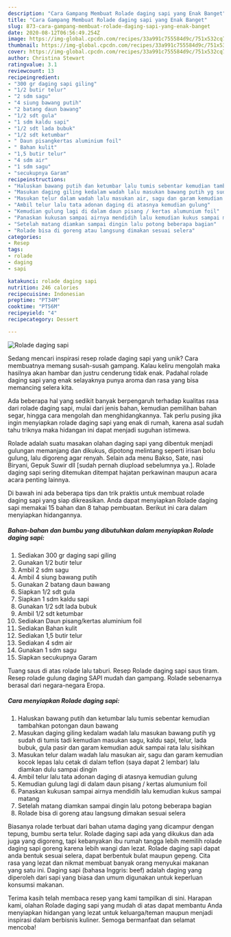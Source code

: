 ```yaml
---
description: "Cara Gampang Membuat Rolade daging sapi yang Enak Banget"
title: "Cara Gampang Membuat Rolade daging sapi yang Enak Banget"
slug: 873-cara-gampang-membuat-rolade-daging-sapi-yang-enak-banget
date: 2020-08-12T06:56:49.254Z
image: https://img-global.cpcdn.com/recipes/33a991c755584d9c/751x532cq70/rolade-daging-sapi-foto-resep-utama.jpg
thumbnail: https://img-global.cpcdn.com/recipes/33a991c755584d9c/751x532cq70/rolade-daging-sapi-foto-resep-utama.jpg
cover: https://img-global.cpcdn.com/recipes/33a991c755584d9c/751x532cq70/rolade-daging-sapi-foto-resep-utama.jpg
author: Christina Stewart
ratingvalue: 3.1
reviewcount: 13
recipeingredient:
- "300 gr daging sapi giling"
- "1/2 butir telur"
- "2 sdm sagu"
- "4 siung bawang putih"
- "2 batang daun bawang"
- "1/2 sdt gula"
- "1 sdm kaldu sapi"
- "1/2 sdt lada bubuk"
- "1/2 sdt ketumbar"
- " Daun pisangkertas aluminium foil"
- " Bahan kulit"
- "1,5 butir telur"
- "4 sdm air"
- "1 sdm sagu"
- "secukupnya Garam"
recipeinstructions:
- "Haluskan bawang putih dan ketumbar lalu tumis sebentar kemudian tambahkan potongan daun bawang"
- "Masukan daging giling kedalam wadah lalu masukan bawang putih yg sudah di tumis tadi kemudian masukan sagu, kaldu sapi, telur, lada bubuk, gula pasir dan garam kemudian aduk sampai rata lalu sisihkan"
- "Masukan telur dalam wadah lalu masukan air, sagu dan garam kemudian kocok lepas lalu cetak di dalam teflon (saya dapat 2 lembar) lalu diamkan dulu sampai dingin"
- "Ambil telur lalu tata adonan daging di atasnya kemudian gulung"
- "Kemudian gulung lagi di dalam daun pisang / kertas alumunium foil"
- "Panaskan kukusan sampai airnya mendidih lalu kemudian kukus sampai matang"
- "Setelah matang diamkan sampai dingin lalu potong beberapa bagian"
- "Rolade bisa di goreng atau langsung dimakan sesuai selera"
categories:
- Resep
tags:
- rolade
- daging
- sapi

katakunci: rolade daging sapi 
nutrition: 246 calories
recipecuisine: Indonesian
preptime: "PT34M"
cooktime: "PT56M"
recipeyield: "4"
recipecategory: Dessert

---
```



![Rolade daging sapi](https://img-global.cpcdn.com/recipes/33a991c755584d9c/751x532cq70/rolade-daging-sapi-foto-resep-utama.jpg)

Sedang mencari inspirasi resep rolade daging sapi yang unik? Cara membuatnya memang susah-susah gampang. Kalau keliru mengolah maka hasilnya akan hambar dan justru cenderung tidak enak. Padahal rolade daging sapi yang enak selayaknya punya aroma dan rasa yang bisa memancing selera kita.

Ada beberapa hal yang sedikit banyak berpengaruh terhadap kualitas rasa dari rolade daging sapi, mulai dari jenis bahan, kemudian pemilihan bahan segar, hingga cara mengolah dan menghidangkannya. Tak perlu pusing jika ingin menyiapkan rolade daging sapi yang enak di rumah, karena asal sudah tahu triknya maka hidangan ini dapat menjadi suguhan istimewa.

Rolade adalah suatu masakan olahan daging sapi yang dibentuk menjadi gulungan memanjang dan dikukus, dipotong melintang seperti irisan bolu gulung, lalu digoreng agar renyah. Selain ada menu Bakso, Sate, nasi Biryani, Gepuk Suwir dll [sudah pernah diupload sebelumnya ya.]. Rolade daging sapi sering ditemukan ditempat hajatan perkawinan maupun acara acara penting lainnya.


Di bawah ini ada beberapa tips dan trik praktis untuk membuat rolade daging sapi yang siap dikreasikan. Anda dapat menyiapkan Rolade daging sapi memakai 15 bahan dan 8 tahap pembuatan. Berikut ini cara dalam menyiapkan hidangannya.

<!--inarticleads1-->

##### Bahan-bahan dan bumbu yang dibutuhkan dalam menyiapkan Rolade daging sapi:

1. Sediakan 300 gr daging sapi giling
1. Gunakan 1/2 butir telur
1. Ambil 2 sdm sagu
1. Ambil 4 siung bawang putih
1. Gunakan 2 batang daun bawang
1. Siapkan 1/2 sdt gula
1. Siapkan 1 sdm kaldu sapi
1. Gunakan 1/2 sdt lada bubuk
1. Ambil 1/2 sdt ketumbar
1. Sediakan  Daun pisang/kertas aluminium foil
1. Sediakan  Bahan kulit
1. Sediakan 1,5 butir telur
1. Sediakan 4 sdm air
1. Gunakan 1 sdm sagu
1. Siapkan secukupnya Garam


Tuang saus di atas rolade lalu taburi. Resep Rolade daging sapi saus tiram. Resep rolade gulung daging SAPI mudah dan gampang. Rolade sebenarnya berasal dari negara-negara Eropa. 

<!--inarticleads2-->

##### Cara menyiapkan Rolade daging sapi:

1. Haluskan bawang putih dan ketumbar lalu tumis sebentar kemudian tambahkan potongan daun bawang
1. Masukan daging giling kedalam wadah lalu masukan bawang putih yg sudah di tumis tadi kemudian masukan sagu, kaldu sapi, telur, lada bubuk, gula pasir dan garam kemudian aduk sampai rata lalu sisihkan
1. Masukan telur dalam wadah lalu masukan air, sagu dan garam kemudian kocok lepas lalu cetak di dalam teflon (saya dapat 2 lembar) lalu diamkan dulu sampai dingin
1. Ambil telur lalu tata adonan daging di atasnya kemudian gulung
1. Kemudian gulung lagi di dalam daun pisang / kertas alumunium foil
1. Panaskan kukusan sampai airnya mendidih lalu kemudian kukus sampai matang
1. Setelah matang diamkan sampai dingin lalu potong beberapa bagian
1. Rolade bisa di goreng atau langsung dimakan sesuai selera


Biasanya rolade terbuat dari bahan utama daging yang dicampur dengan tepung, bumbu serta telur. Rolade daging sapi ada yang dikukus dan ada juga yang digoreng, tapi kebanyakan ibu rumah tangga lebih memilih rolade daging sapi goreng karena lebih wangi dan lezat. Rolade daging sapi dapat anda bentuk sesuai selera, dapat berbentuk bulat maupun gepeng. Cita rasa yang lezat dan nikmat membuat banyak orang menyukai makanan yang satu ini. Daging sapi (bahasa Inggris: beef) adalah daging yang diperoleh dari sapi yang biasa dan umum digunakan untuk keperluan konsumsi makanan. 

Terima kasih telah membaca resep yang kami tampilkan di sini. Harapan kami, olahan Rolade daging sapi yang mudah di atas dapat membantu Anda menyiapkan hidangan yang lezat untuk keluarga/teman maupun menjadi inspirasi dalam berbisnis kuliner. Semoga bermanfaat dan selamat mencoba!

